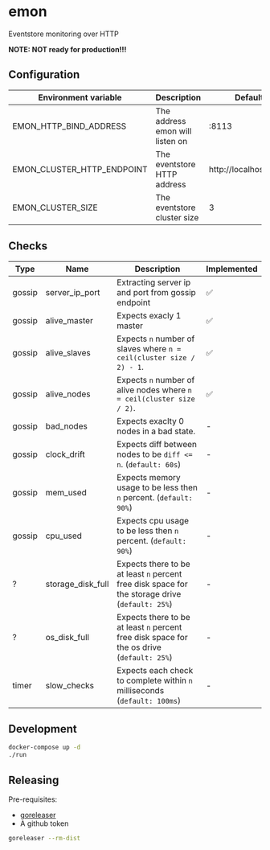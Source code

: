# emon

Eventstore monitoring over HTTP

**NOTE: NOT ready for production!!!**

## Configuration

| Environment variable       | Description                     | Default               |
|----------------------------|---------------------------------|-----------------------|
| EMON_HTTP_BIND_ADDRESS     | The address emon will listen on | :8113                 |
| EMON_CLUSTER_HTTP_ENDPOINT | The eventstore HTTP address     | http://localhost:2113 |
| EMON_CLUSTER_SIZE          | The eventstore cluster size     | 3                     |

## Checks

| Type   | Name              | Description                                                                                     | Implemented        |
|--------|-------------------|-------------------------------------------------------------------------------------------------|--------------------|
| gossip | server_ip_port    | Extracting server ip and port from gossip endpoint                                              | :white_check_mark: |
| gossip | alive_master      | Expects exacly 1 master                                                                         | :white_check_mark: |
| gossip | alive_slaves      | Expects `n` number of slaves where `n = ceil(cluster size / 2) - 1`.                            | :white_check_mark: |
| gossip | alive_nodes       | Expects `n` number of alive nodes where `n = ceil(cluster size / 2)`.                           | :white_check_mark: |
| gossip | bad_nodes         | Expects exaclty 0 nodes in a bad state.                                                         | -                  |
| gossip | clock_drift       | Expects diff between nodes to be `diff <= n`. (`default: 60s`)                                  | -                  |
| gossip | mem_used          | Expects memory usage to be less then `n` percent. (`default: 90%`)                              | -                  |
| gossip | cpu_used          | Expects cpu usage to be less then `n` percent. (`default: 90%`)                                 | -                  |
| ?      | storage_disk_full | Expects there to be at least `n` percent free disk space for the storage drive (`default: 25%`) | -                  |
| ?      | os_disk_full      | Expects there to be at least `n` percent free disk space for the os drive (`default: 25%`)      | -                  |
| timer  | slow_checks       | Expects each check to complete within `n` milliseconds (`default: 100ms`)                       | -                  |


## Development

```bash
docker-compose up -d
./run
```

## Releasing

Pre-requisites:
- [goreleaser](https://goreleaser.com/)
- A github token

```bash
goreleaser --rm-dist
```

